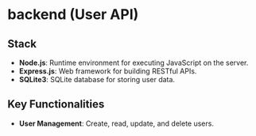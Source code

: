 # backend (User API)

## Stack
- **Node.js**: Runtime environment for executing JavaScript on the server.
- **Express.js**: Web framework for building RESTful APIs.
- **SQLite3**: SQLite database for storing user data.

## Key Functionalities
- **User Management**: Create, read, update, and delete users.
